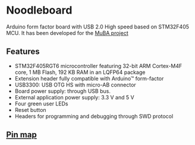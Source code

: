 # Noodleboard
Arduino form factor board with USB 2.0 High speed based on STM32F405 MCU.
It has been developed for the [MuBA project](https://gitlab.euridies.com/javi/MuBA)

## Features
 * STM32F405RGT6 microcontroller featuring 32-bit ARM Cortex-M4F core, 1 MB Flash, 192 KB RAM in an LQFP64 package
 * Extension header fully compatible with Arduino™ form-factor
 * USB3300: USB OTG HS with micro-AB connector
 * Board power supply: through USB bus.
 * External application power supply: 3.3 V and 5 V
 * Four green user LEDs
 * Reset button
 * Headers for programming and debugging through SWD protocol

## [Pin map](pin-map)